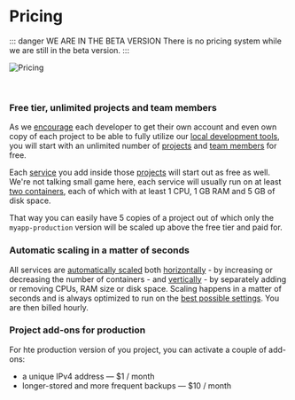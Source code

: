 # Pricing

::: danger WE ARE IN THE BETA VERSION
There is no pricing system while we are still in the beta version.
:::

![Pricing](/pricing.png "Pricing")

<br />

### Free tier, unlimited projects and team members

As we [encourage](/documentation/overview/made-for-developers.html#each-developer-should-have-his-own-account-no-artificial-pricing-boosting) each developer to get their own account and even own copy of each project to be able to fully utilize our [local development tools](/documentation/cli/vpn.html), you will start with an unlimited number of [projects](/documentation/overview/projects-and-services-structure.html#project) and [team members](/documentation/overview/users.html#your-account) for free.

Each [service](/documentation/overview/projects-and-services-structure.html#service) you add inside those [projects](/documentation/overview/projects-and-services-structure.html#project) will start out as free as well. We're not talking small game here, each service will usually run on at least [two containers](/documentation/ha/why-should-i-want-high-availability.html), each of which with at least 1 CPU, 1 GB RAM and 5 GB of disk space.

That way you can easily have 5 copies of a project out of which only the `myapp-production` version will be scaled up above the free tier and paid for.

### Automatic scaling in a matter of seconds

All services are [automatically scaled](/documentation/automatic-scaling/how-automatic-scaling-works.html) both [horizontally](/documentation/automatic-scaling/how-automatic-scaling-works.html#horizontal-scaling) - by increasing or decreasing the number of containers - and [vertically](/documentation/automatic-scaling/how-automatic-scaling-works.html#vertical-scaling) - by separately adding or removing CPUs, RAM size or disk space. Scaling happens in a matter of seconds and is always optimized to run on the [best possible settings](/documentation/automatic-scaling/how-automatic-scaling-works.html#performance-tunning). You are then billed hourly.


### Project add-ons for production

For hte production version of you project, you can activate a couple of add-ons:

- a unique IPv4 address — $1 / month
- longer-stored and more frequent backups — $10 / month

